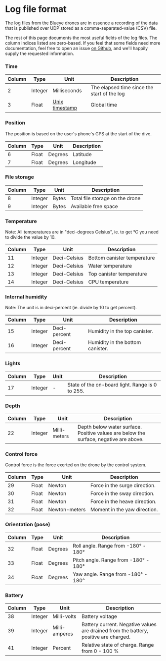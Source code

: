 # Log file format
The log files from the Blueye drones are in essence a recording of the data that is
published over UDP stored as a comma-separated-value (CSV) file.

The rest of this page documents the most useful fields of the log files. The column
indices listed are zero-based. If you feel that some fields need more documentation,
feel free to open an issue
[on Github](https://github.com/BluEye-Robotics/blueye.sdk/issues/new), and we'll happily
supply the requested information.

### Time
Column | Type    | Unit                                                      | Description
-------|---------|-----------------------------------------------------------|--------------------------------------------
2      | Integer | Milliseconds                                              | The elapsed time since the start of the log
3      | Float   | [Unix timestamp](https://en.wikipedia.org/wiki/Unix_time) | Global time

### Position
The position is based on the user's phone's GPS at the start of the dive.

Column | Type  | Unit    | Description
-------|-------|---------|------------
6      | Float | Degrees | Latitude
7      | Float | Degrees | Longitude


### File storage
Column | Type    | Unit  | Description
-------|---------|-------|--------------------------------
8      | Integer | Bytes | Total file storage on the drone
9      | Integer | Bytes | Available free space

### Temperature
Note: All temperatures are in "deci-degrees Celsius", ie. to get °C you need to divide the value by 10.

Column | Type    | Unit         | Description
-------|---------|--------------|----------------------------
11     | Integer | Deci-Celsius | Bottom canister temperature
12     | Integer | Deci-Celsius | Water temperature
13     | Integer | Deci-Celsius | Top canister temperature
14     | Integer | Deci-Celsius | CPU temperature

### Internal humidity
Note: The unit is in deci-percent (ie. divide by 10 to get percent).

Column | Type    | Unit         | Description
-------|---------|--------------|---------------------------------
15     | Integer | Deci-percent | Humidity in the top canister.
16     | Integer | Deci-percent | Humidity in the bottom canister.

### Lights
Column | Type    | Unit | Description
-------|---------|------|------------------------------------------------
17     | Integer | -    | State of the on-board light. Range is 0 to 255.

### Depth
Column | Type    | Unit         | Description
-------|---------|--------------|--------------------------------------------------------------------------------------
22     | Integer | Milli-meters | Depth below water surface. Positive values are below the surface, negative are above.

### Control force
Control force is the force exerted on the drone by the control system.

Column | Type  | Unit          | Description
-------|-------|---------------|------------------------------
29     | Float | Newton        | Force in the surge direction.
30     | Float | Newton        | Force in the sway direction.
31     | Float | Newton        | Force in the heave direction.
32     | Float | Newton-meters | Moment in the yaw direction.

### Orientation (pose)
Column | Type  | Unit    | Description
-------|-------|---------|-------------------------------------
32     | Float | Degrees | Roll angle. Range from -180° - 180°
33     | Float | Degrees | Pitch angle. Range from -180° - 180°
34     | Float | Degrees | Yaw angle. Range from -180° - 180°

### Battery
Column | Type    | Unit          | Description
-------|---------|---------------|-------------------------------------------------------------------------------------
38     | Integer | Milli-volts   | Battery voltage
39     | Integer | Milli-amperes | Battery current. Negative values are drained from the battery, positive are charged.
41     | Integer | Percent       | Relative state of charge. Range from 0 - 100 %
